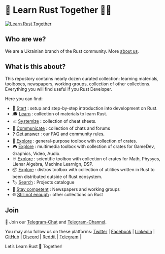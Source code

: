 <!-- ![Rust](./asset/img/logo/Logo2.jpg) -->

# 🦀 Learn Rust Together 💙💛

[![Learn Rust Together](https://raw.githubusercontent.com/rust-lang-ua/learn_rust_together/59713d4ae68edc4aa1447a1194f772adb4cecde0/asset/logo/Collage_2.jpg)](https://github.com/rust-lang-ua/learn_rust_together)

## Who are we?
We are a Ukrainian branch of the Rust community. More [about us](about_us.md).

## What is this about?
This repostory contains nearly dozen curated collection: learning materials, toolboxes, newspapers, working groups, collection of other collections. Everything you will find useful if you Rust Developer.

Here you can find:

- :footprints:️ [Start](./introduction.md) : setup and step-by-step introduction into development on Rust.
- :mortar_board: [Learn](./learn.md) : collection of materials to learn Rust.
- :chart_with_upwards_trend: [Systemize](./cheat_sheets.md) : collection of cheat sheets.
- :speech_balloon: [Communicate](./communicate.md) : collection of chats and forums
- :question: [Get answer](./about_us.md#:question:-FAQ) : our FAQ and community rules.
- :wrench: [Explore](./toolbox_general.md) : general-purpose toolbox with collection of crates.
- :video_game: [Explore](./toolbox_multimedia.md) : multimedia toolbox with collection of crates for GameDev, Graphics, Video, Audio.
- :infinity: [Explore](./toolbox_science.md) : scientific toolbox with collection of crates for Math, Physycs, Lienar Algebra, Machine Learnign, DSP.
- :package: [Explore](./toolbox_distros.md) : distros toolbox with collection of utilities written in Rust to been distributed outside of Rust ecosystem.
- :label: [Search](./collection_of_collections.md#projects-catalogue) : Projects catalogue
- :newspaper: [Stay competent](./collection_of_collections.md#newspapers-and-working-groups) : Newspapers and working groups
- :globe_with_meridians: [Still not enough](./collection_of_collections.md#other-collections-on-rust) : other collections on Rust

## Join

💬 Join our [Telegram-Chat](https://t.me/rustlang_ua) and [Telegram-Channel](https://t.me/learn_rust_ukr). <br/>

You may also follow us on these platforms:
[Twitter](https://twitter.com/LearnTogetherP)  |
[Facebook](https://www.facebook.com/learntogetherpro) |
[Linkedin](https://www.linkedin.com/company/learn-together-pro) |
[GitHub](https://github.com/rust-lang-ua) |
[Discord](https://discord.com/invite/JVCZfTVf5A) |
[Reddit](https://www.reddit.com/r/rustlang_ua/) |
[Telegram](https://t.me/rustlang_ua) |
<br/>

Let’s Learn Rust 🦀 Together!
